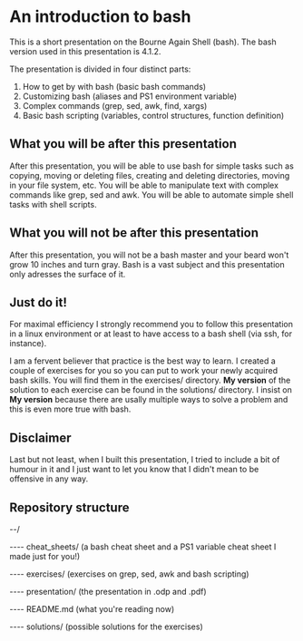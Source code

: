 # An introduction to bash

This is a short presentation on the Bourne Again Shell (bash). The bash version used in this presentation
is 4.1.2.

The presentation is divided in four distinct parts:

1. How to get by with bash (basic bash commands)
2. Customizing bash (aliases and PS1 environment variable)
3. Complex commands (grep, sed, awk, find, xargs)
4. Basic bash scripting (variables, control structures, function definition)


## What you will be after this presentation

After this presentation, you will be able to use bash for simple tasks such as copying, moving or deleting files, creating
and deleting directories, moving in your file system, etc. You will be able to manipulate text with complex commands like grep,
sed and awk. You will be able to automate simple shell tasks with shell scripts.

## What you will not be after this presentation

After this presentation, you will not be a bash master and your beard won't grow 10 inches and turn gray. Bash is a vast
subject and this presentation only adresses the surface of it.

## Just do it!

For maximal efficiency I strongly recommend you to follow this presentation in a linux environment or at least to have access
to a bash shell (via ssh, for instance).

I am a fervent believer that practice is the best way to learn. I created a couple of exercises for you so you can put to
work your newly acquired bash skills. You will find them in the exercises/ directory. **My version** of the solution to each
exercise can be found in the solutions/ directory. I insist on **My version** because there are usally multiple ways to solve
a problem and this is even more true with bash.

## Disclaimer

Last but not least, when I built this presentation, I tried to include a bit of humour in it and I just want to let you know
that I didn't mean to be offensive in any way.


## Repository structure

--/

---- cheat_sheets/ (a bash cheat sheet and a PS1 variable cheat sheet I made just for you!)

---- exercises/ (exercises on grep, sed, awk and bash scripting)

---- presentation/ (the presentation in .odp and .pdf)

---- README.md (what you're reading now)

---- solutions/ (possible solutions for the exercises)
